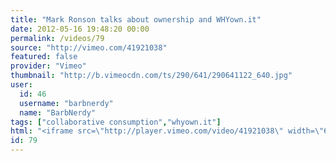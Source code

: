 ```yaml
---
title: "Mark Ronson talks about ownership and WHYown.it"
date: 2012-05-16 19:48:20 00:00
permalink: /videos/79
source: "http://vimeo.com/41921038"
featured: false
provider: "Vimeo"
thumbnail: "http://b.vimeocdn.com/ts/290/641/290641122_640.jpg"
user:
  id: 46
  username: "barbnerdy"
  name: "BarbNerdy"
tags: ["collaborative consumption","whyown.it"]
html: "<iframe src=\"http://player.vimeo.com/video/41921038\" width=\"640\" height=\"360\" frameborder=\"0\" webkitallowfullscreen mozallowfullscreen allowfullscreen></iframe>"
id: 79
---
```


